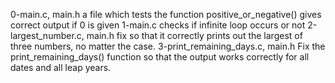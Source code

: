 0-main.c, main.h
a file which tests the function positive_or_negative() gives correct output if 0 is given
1-main.c
checks if infinite loop occurs or not
2-largest_number.c, main.h
fix so that it correctly prints out the largest of three numbers, no matter the case.
3-print_remaining_days.c, main.h
Fix the print_remaining_days() function so that the output works correctly for all dates and all leap years.
